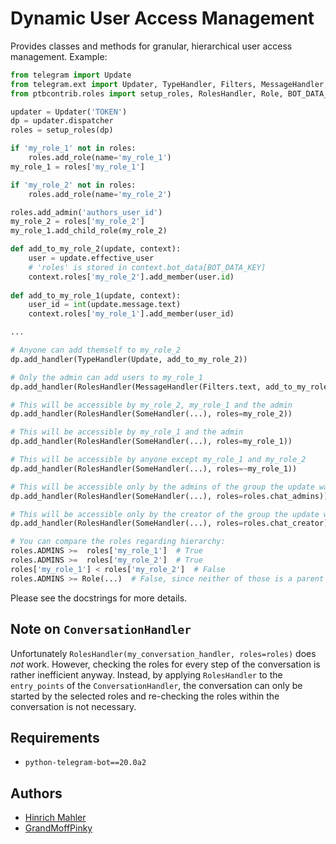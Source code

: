 # Dynamic User Access Management

Provides classes and methods for granular, hierarchical user access management. Example:

```python
from telegram import Update
from telegram.ext import Updater, TypeHandler, Filters, MessageHandler, SomeHandler
from ptbcontrib.roles import setup_roles, RolesHandler, Role, BOT_DATA_KEY

updater = Updater('TOKEN')
dp = updater.dispatcher
roles = setup_roles(dp)

if 'my_role_1' not in roles:
    roles.add_role(name='my_role_1')
my_role_1 = roles['my_role_1']

if 'my_role_2' not in roles:
    roles.add_role(name='my_role_2')

roles.add_admin('authors_user_id')
my_role_2 = roles['my_role_2']
my_role_1.add_child_role(my_role_2)

def add_to_my_role_2(update, context):
    user = update.effective_user
    # 'roles' is stored in context.bot_data[BOT_DATA_KEY]
    context.roles['my_role_2'].add_member(user.id)
    
def add_to_my_role_1(update, context):
    user_id = int(update.message.text)
    context.roles['my_role_1'].add_member(user_id)

...

# Anyone can add themself to my_role_2
dp.add_handler(TypeHandler(Update, add_to_my_role_2))

# Only the admin can add users to my_role_1
dp.add_handler(RolesHandler(MessageHandler(Filters.text, add_to_my_role_1), roles=roles.admins))

# This will be accessible by my_role_2, my_role_1 and the admin
dp.add_handler(RolesHandler(SomeHandler(...), roles=my_role_2))

# This will be accessible by my_role_1 and the admin
dp.add_handler(RolesHandler(SomeHandler(...), roles=my_role_1))

# This will be accessible by anyone except my_role_1 and my_role_2
dp.add_handler(RolesHandler(SomeHandler(...), roles=~my_role_1))

# This will be accessible only by the admins of the group the update was sent in
dp.add_handler(RolesHandler(SomeHandler(...), roles=roles.chat_admins))

# This will be accessible only by the creator of the group the update was sent in
dp.add_handler(RolesHandler(SomeHandler(...), roles=roles.chat_creator))

# You can compare the roles regarding hierarchy:
roles.ADMINS >=  roles['my_role_1']  # True
roles.ADMINS >=  roles['my_role_2']  # True
roles['my_role_1'] < roles['my_role_2']  # False
roles.ADMINS >= Role(...)  # False, since neither of those is a parent of the other
```

Please see the docstrings for more details.

## Note on `ConversationHandler`

Unfortunately `RolesHandler(my_conversation_handler, roles=roles)` does *not* work. However, checking the roles for every step of the conversation is rather inefficient anyway. Instead, by applying `RolesHandler` to the `entry_points` of the `ConversationHandler`, the conversation can only be started by the selected roles and re-checking the roles within the conversation is not necessary.

## Requirements

*   `python-telegram-bot==20.0a2`

## Authors

*   [Hinrich Mahler](https://github.com/bibo-joshi)
*   [GrandMoffPinky](https://github.com/grandmoffpinky)
